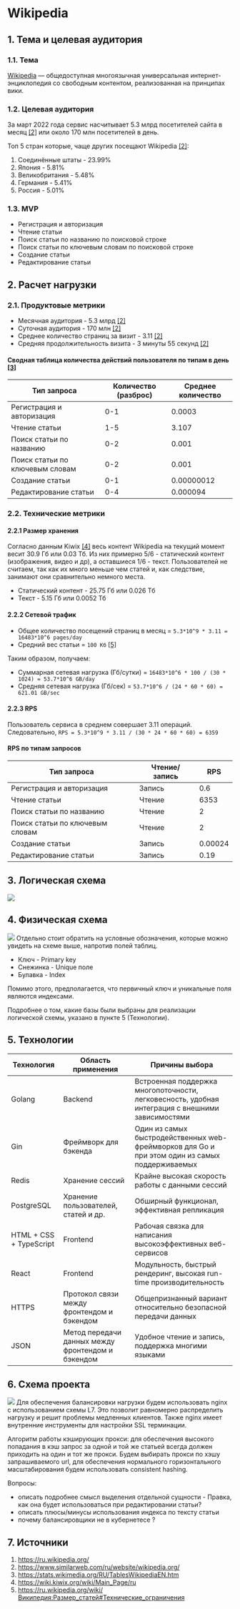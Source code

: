 # Wikipedia

## 1. Тема и целевая аудитория
### 1.1. Тема
[Wikipedia](https://ru.wikipedia.org/) — общедоступная многоязычная универсальная интернет-энциклопедия
со свободным контентом, реализованная на принципах вики.

### 1.2. Целевая аудитория
За март 2022 года сервис насчитывает 5.3 млрд посетителей сайта в месяц [[2]](https://www.similarweb.com/ru/website/wikipedia.org/) или около 170 млн посетителей в день.

Топ 5 стран которые, чаще других посещают Wikipedia [[2]](https://www.similarweb.com/ru/website/wikipedia.org/):
1) Соединённые штаты - 23.99%
2) Япония - 5.81%
3) Великобритания - 5.48%
4) Германия - 5.41%
5) Россия - 5.01%

### 1.3. MVP
* Регистрация и авторизация
* Чтение статьи
* Поиск статьи по названию по поисковой строке
* Поиск статьи по ключевым словам по поисковой строке
* Создание статьи
* Редактирование статьи

## 2. Расчет нагрузки
### 2.1. Продуктовые метрики
* Месячная аудитория - 5.3 млрд [[2]](https://www.similarweb.com/ru/website/wikipedia.org/)
* Суточная аудитория - 170 млн [[2]](https://www.similarweb.com/ru/website/wikipedia.org/)
* Среднее количество страниц за визит - 3.11 [[2]](https://www.similarweb.com/ru/website/wikipedia.org/)
* Средняя продолжительность визита - 3 минуты 55 секунд [[2]](https://www.similarweb.com/ru/website/wikipedia.org/)

#### Сводная таблица количества действий пользователя по типам в день [[3]](https://stats.wikimedia.org/RU/TablesWikipediaEN.htm)
Тип запроса                     | Количество (разброс) | Среднее количество
--------------------------------|----------------------|-------------------
Регистрация и авторизация       | 0-1                  | 0.0003
Чтение статьи                   | 1-5                  | 3.107
Поиск статьи по названию        | 0-2                  | 0.001
Поиск статьи по ключевым словам | 0-2                  | 0.001
Создание статьи                 | 0-1                  | 0.00000012
Редактирование статьи           | 0-4                  | 0.000094

### 2.2. Технические метрики
#### 2.2.1 Размер хранения
Согласно данным Kiwix [[4]](https://wiki.kiwix.org/wiki/Main_Page/ru) весь контент Wikipedia на текущий момент весит 30.9 Гб или 0.03 Тб.
Из них примерно 5/6 - статический контент (изображения, видео и др), а оставшиеся 1/6 - текст.
Пользователей не считаем, так как их много меньше чем статей и, как следствие, занимают они сравнительно немного места.

* Статический контент - 25.75 Гб или 0.026 Тб
* Текст - 5.15 Гб или 0.0052 Тб

#### 2.2.2 Сетевой трафик
* Общее количество посещений страниц в месяц = `5.3*10^9 * 3.11 = 16483*10^6 pages/day`
* Средний вес статьи = `100 Кб` [[5]](https://ru.wikipedia.org/wiki/Википедия:Размер_статей#Технические_ограничения)

Таким образом, получаем:
* Суммарная сетевая нагрузка (Гб/сутки) = `16483*10^6 * 100 / (30 * 1024) = 53.7*10^6 GB/day`
* Средняя сетевая нагрузка (Гб/сек) = `53.7*10^6 / (24 * 60 * 60) = 621.01 GB/sec`

#### 2.2.3 RPS
Пользователь сервиса в среднем совершает 3.11 операций.
Следовательно, `RPS = 5.3*10^9 * 3.11 / (30 * 24 * 60 * 60) = 6359`

#### RPS по типам запросов
Тип запроса                     | Чтение/запись | RPS
--------------------------------|---------------|--------
Регистрация и авторизация       | Запись        | 0.6
Чтение статьи                   | Чтение        | 6353
Поиск статьи по названию        | Чтение        | 2
Поиск статьи по ключевым словам | Чтение        | 2
Создание статьи                 | Запись        | 0.00024
Редактирование статьи           | Запись        | 0.19

## 3. Логическая схема
![](files/logic_schema.png)

## 4. Физическая схема
![](files/phys_schema.png)
Отдельно стоит обратить на условные обозначения, которые можно увидеть на схеме выше, напротив полей таблиц.
* Ключ - Primary key
* Снежинка - Unique поле
* Булавка - Index

Помимо этого, предполагается, что первичный ключ и уникальные поля являются индексами.

Подробнее о том, какие базы были выбраны для реализации логической схемы, указано в пункте 5 (Технологии).

## 5. Технологии
Технология                     | Область применения | Причины выбора
--------------------------------|---------------|--------
Golang  | Backend | Встроенная поддержка многопоточности, легковесность, удобная интеграция с внешними зависимостями
Gin | Фреймворк для бэкенда | Один из самых быстродейственных web-фреймворков для Go и при этом один из самых поддерживаемых
Redis | Хранение сессий | Крайне высокая скорость работы с данными сессий
PostgreSQL | Хранение пользователей, статей и др. | Обширный функционал, эффективная репликация
HTML + CSS + TypeScript | Frontend | Рабочая связка для написания высокоэффективных веб-сервисов
React | Frontend | Модульность, быстрый рендеринг, высокая run-time производительность
HTTPS | Протокол связи между фронтендом и бэкендом | Общепризнанный вариант относительно безопасной передачи данных
JSON | Метод передачи данных между фронтендом и бэкендом | Удобное чтение и запись, поддержка многими языками

## 6. Схема проекта
![](files/project.jpg)
Для обеспечения балансировки нагрузки будем использовать nginx с использованием схемы L7.
Это позволит равномерно распределить нагрузку и решит проблемы медленных клиентов.
Также nginx имеет внутренние инструменты для настройки SSL терминации.

Алгоритм работы кэширующих прокси: для обеспечения высокого попадания в кэш запрос за одной и той же статьей
всегда должен приходить на один и тот же прокси.
Будем выбирать прокси по хэшу запрашиваемого url, для обеспечения нормального горизонтального масштабирования
будем использовать consistent hashing.

Вопросы:
- описать подробнее смысл выделения отдельной сущности - Правка, как она будет использоваться при редактировании статьи?
- описать плюсы/минусы использования индекса по тексту статьи
- почему балансировщики не в кубернетесе ? 

## 7. Источники
1. https://ru.wikipedia.org/
2. https://www.similarweb.com/ru/website/wikipedia.org/
3. https://stats.wikimedia.org/RU/TablesWikipediaEN.htm
4. https://wiki.kiwix.org/wiki/Main_Page/ru
5. https://ru.wikipedia.org/wiki/Википедия:Размер_статей#Технические_ограничения
